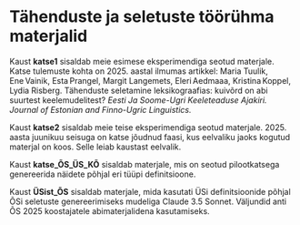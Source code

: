 # Tähenduste ja seletuste töörühma materjalid
Kaust **katse1** sisaldab meie esimese eksperimendiga seotud materjale. Katse tulemuste kohta on 2025. aastal ilmumas artikkel: Maria Tuulik, Ene Vainik, Esta Prangel, Margit Langemets, Eleri Aedmaaa, Kristina Koppel, Lydia Risberg. Tähenduste seletamine leksikograafias: kuivõrd on abi suurtest keelemudelitest? *Eesti Ja Soome-Ugri Keeleteaduse Ajakiri. Journal of Estonian and Finno-Ugric Linguistics.*

Kaust **katse2** sisaldab meie teise eksperimendiga seotud materjale. 2025. aasta juunikuu seisuga on katse jõudnud faasi, kus eelvaliku jaoks kogutud materjal on koos. Selle leiab kaustast eelvalik. 

Kaust **katse_ÕS_ÜS_KÕ** sisaldab materjale, mis on seotud pilootkatsega genereerida näidete põhjal eri tüüpi definitsioone.

Kaust **ÜSist_ÕS** sisaldab materjale, mida kasutati ÜSi definitsioonide põhjal ÕSi seletuste genereerimiseks mudeliga Claude 3.5 Sonnet. Väljundid anti ÕS 2025 koostajatele abimaterjalidena kasutamiseks.  
